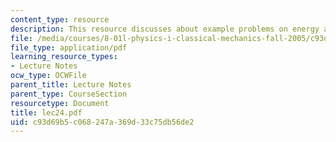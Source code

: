 ```yaml
---
content_type: resource
description: This resource discusses about example problems on energy and gravity.
file: /media/courses/8-01l-physics-i-classical-mechanics-fall-2005/c93d69b5c068247a369d33c75db56de2_lec24.pdf
file_type: application/pdf
learning_resource_types:
- Lecture Notes
ocw_type: OCWFile
parent_title: Lecture Notes
parent_type: CourseSection
resourcetype: Document
title: lec24.pdf
uid: c93d69b5-c068-247a-369d-33c75db56de2
---
```

